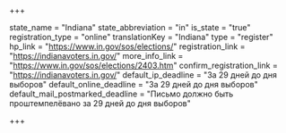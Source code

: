+++

state_name = "Indiana"
state_abbreviation = "in"
is_state = "true"
registration_type = "online"
translationKey = "Indiana"
type = "register"
hp_link = "https://www.in.gov/sos/elections/"
registration_link = "https://indianavoters.in.gov/"
more_info_link = "https://www.in.gov/sos/elections/2403.htm"
confirm_registration_link = "https://indianavoters.in.gov/"
default_ip_deadline = "За 29 дней до дня выборов"
default_online_deadline = "За 29 дней до дня выборов"
default_mail_postmarked_deadline = "Письмо должно быть проштемпелёвано за 29 дней до дня выборов"

+++